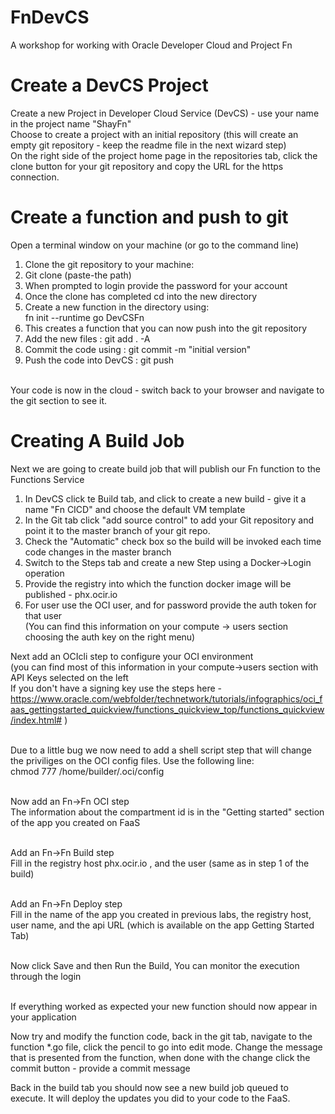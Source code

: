 # FnDevCS
A workshop for working with Oracle Developer Cloud and Project Fn

# Create a DevCS Project
Create a new Project in Developer Cloud Service (DevCS) - use your name in the project name "ShayFn"
</br>Choose to create a project with an initial repository (this will create an empty git repository - keep the readme file in the next wizard step)
</br>On the right side of the project home page in the repositories tab, click the clone button for your git repository and copy the URL for the https connection.

# Create a function and push to git
Open a terminal window on your machine (or go to the command line)
<ol>
</li><li>Clone the git repository to your machine:
</li><li>Git clone (paste-the path)
</li><li>When prompted to login provide the password for your account
</li><li>Once the clone has completed cd into the new directory
</li><li>Create a new function in the directory using:
</br>   fn init --runtime go DevCSFn 
</li><li>This creates a function that you can now push into the git repository
</li><li>Add the new files : git add . -A
</li><li>Commit the code using : git commit -m "initial version"
</li><li>Push the code into DevCS : git push
</li></ol>
</br>Your code is now in the cloud - switch back to your browser and navigate to the git section to see it.

# Creating A Build Job
Next we are going to create build job that will publish our Fn function to the Functions Service
</br>
<ol>
<li>In DevCS click te Build tab, and click to create a new build - give it a name "Fn CICD" and choose the default VM template
</li><li>In the Git tab click "add source control" to add your Git repository and point it to the master branch of your git repo.
</li><li>Check the "Automatic" check box so the build will be invoked each time code changes in the master branch
</li><li>Switch to the Steps tab and create a new Step using a Docker->Login operation
</li><li>Provide the registry into which the function docker image will be published - phx.ocir.io
</li><li>For user use the OCI user, and for password provide the auth token for that user
</br>(You can find this information on your compute -> users section choosing the auth key on the right menu)
</li></ol>

Next add an OCIcli step to configure your OCI environment 
</br>(you can find most of this information in your compute->users section with API Keys selected on the left
</br>If you don't have a signing key use the steps here - https://www.oracle.com/webfolder/technetwork/tutorials/infographics/oci_faas_gettingstarted_quickview/functions_quickview_top/functions_quickview/index.html# )

</br>Due to a little bug we now need to add a shell script step that will change the priviliges on the OCI config files. Use the following line:
</br>chmod 777 /home/builder/.oci/config 

</br>Now add an Fn->Fn OCI step 
</br>The information about the compartment id is in the "Getting started" section of the app you created on FaaS

</br>Add an Fn->Fn Build step
</br>Fill in the registry host phx.ocir.io , and the user (same as in step 1 of the build)

</br>Add an Fn->Fn Deploy step 
</br>Fill in the name of the app you created in previous labs, the registry host, user name, 
    and the api URL (which is available on the app Getting Started Tab)

</br>Now click Save and then Run the Build, You can monitor the execution through the login

</br>If everything worked as expected your new function should now appear in your application

Now try and modify the function code, back in the git tab, navigate to the function *.go file, click the pencil to go into edit mode.
Change the message that is presented from the function, when done with the change click the commit button - provide a commit message

Back in the build tab you should now see a new build job queued to execute. It will deploy the updates you did to your code to the FaaS.

